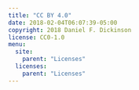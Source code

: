 ```yaml
---
title: "CC BY 4.0"
date: 2018-02-04T06:07:39-05:00
copyright: 2018 Daniel F. Dickinson
license: CC0-1.0
menu:
  site:
    parent: "Licenses"
  licenses:
    parent: "Licenses"
---
```

